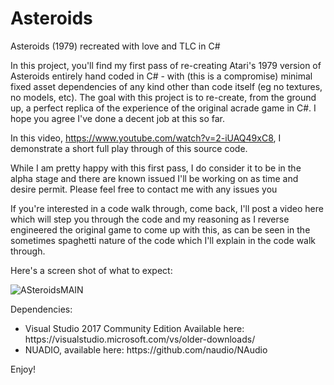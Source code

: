 # Asteroids
Asteroids (1979) recreated with love and TLC in C#

In this project, you'll find my first pass of re-creating Atari's 1979 version of Asteroids entirely hand coded in C# - with (this is a compromise) minimal fixed asset dependencies of any kind other than code itself (eg no textures, no models, etc). The goal with this project is to re-create, from the ground up, a perfect replica of the experience of the original acrade game in C#. I hope you agree I've done a decent job at this so far. 

In this video, https://www.youtube.com/watch?v=2-iUAQ49xC8, I demonstrate a short full play through of this source code.

While I am pretty happy with this first pass, I do consider it to be in the alpha stage and there are known issued I'll be working on as time and desire permit. Please feel free to contact me with any issues you 

If you're interested in a code walk through, come back, I'll post a video here which will step you through the code and my reasoning as I reverse engineered the original game to come up with this, as can be seen in the sometimes spaghetti nature of the code which I'll explain in the code walk through. 

Here's a screen shot of what to expect:

![ASteroidsMAIN](https://user-images.githubusercontent.com/4022018/114669769-cb7dc200-9cf1-11eb-9826-271168dce250.jpg)

Dependencies:

<ul>
  <li>Visual Studio 2017 Community Edition Available here: https://visualstudio.microsoft.com/vs/older-downloads/</li>
  <li>NUADIO, available here: https://github.com/naudio/NAudio</li>
  </ul>

Enjoy!
